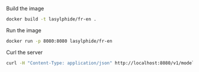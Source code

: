 Build the image
```bash
docker build -t lasylphide/fr-en .
```

Run the image
```bash
docker run -p 8080:8080 lasylphide/fr-en
```

Curl the server
```bash 
curl -H "Content-Type: application/json" http://localhost:8080/v1/models/fr-en:predict -d @./input.json
```